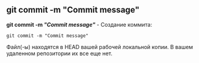 ## git commit -m "Commit message"

**git commit -m *"Commit message"*** - Создание коммита:

```bash=
git commit -m "Commit message"
```

Файл(-ы) находятся в HEAD вашей рабочей локальной копии. В вашем удаленном репозитории их все еще нет.